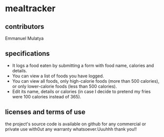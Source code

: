 # mealtracker
## contributors
 Emmanuel Mulatya
## specifications
* It logs a food eaten by submitting a form with food name, calories and details.
* You can view a list of foods you have logged.
* You can view all foods, only high-calorie  foods (more than 500 calories), or only lower-calorie foods (less than 500 calories).
* Edit its name, details or calories (in case I decide to pretend my fries were 100 calories instead of 365). 

## licenses and terms of use  
the project's source code is available on github for any commercial or private use with0ut any warranty whatsoever.Uuuhhh thank you!!
